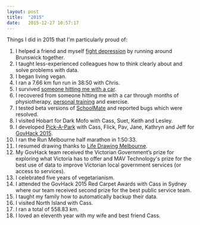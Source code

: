```yaml
---
layout: post
title:  "2015"
date:   2015-12-27 10:57:17
---
```


Things I did in 2015 that I'm particularly proud of:

1. I helped a friend and myself [fight depression][] by running around Brunswick together.
2. I taught less-experienced colleagues how to think clearly about and solve problems with data.
3. I began living vegan.
4. I ran a 7.66 km fun run in 38:50 with Chris.
5. I survived [someone hitting me with a car][].
6. I recovered from someone hitting me with a car through months of physiotherapy, [personal training][] and exercise.
7. I tested beta versions of [SchoolMate][] and reported bugs which were resolved.
8. I visited Hobart for Dark Mofo with Cass, Suet, Keith and Lesley.
9. I developed [Pick-A-Park][] with Cass, Flick, Pav, Jane, Kathryn and Jeff for [GovHack 2015][].
10. I ran the Run Melbourne half marathon in 1:50:33.
11. I resumed drawing thanks to [Life Drawing Melbourne][].
12. My GovHack team received the Victorian Government’s prize for exploring what Victoria has to offer and MAV Technology's prize for the best use of data to improve Victorian local government services (or access to services).
13. I celebrated five years of vegetarianism.
14. I attended the GovHack 2015 Red Carpet Awards with Cass in Sydney where our team received second prize for the best public service team.
15. I taught my family how to automatically backup their data.
16. I visited North Island with Cass.
17. I ran a total of 558.83 km.
18. I loved an eleventh year with my wife and best friend Cass.

[fight depression]: http://christhorpe.net/writing/2015/11/28/status-update
[someone hitting me with a car]: http://danm.it/someone-hit-me-with-a-car.html
[personal training]: https://instagram.com/concon_b
[SchoolMate]: https://itunes.apple.com/app/id988650289
[Pick-A-Park]: https://github.com/creativedezign/pick-a-park
[GovHack 2015]: http://danm.it/govhack-2015.html
[Life Drawing Melbourne]: http://lifedrawingmelbourne.com.au

